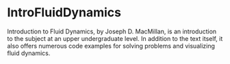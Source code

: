 # IntroFluidDynamics
Introduction to Fluid Dynamics, by Joseph D. MacMillan, is an introduction to the subject at an upper undergraduate level. In addition to the text itself, it also offers numerous code examples for solving problems and visualizing fluid dynamics.
